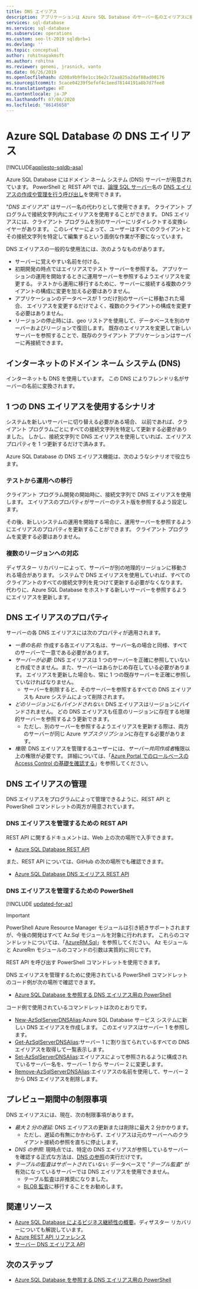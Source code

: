 ```yaml
---
title: DNS エイリアス
description: アプリケーションは Azure SQL Database のサーバー名のエイリアスに接続することができます。 エイリアスは参照する SQL Database をいつでも変更できるため、テストのスムーズな実施などに役立ちます。
services: sql-database
ms.service: sql-database
ms.subservice: operations
ms.custom: seo-lt-2019 sqldbrb=1
ms.devlang: ''
ms.topic: conceptual
author: rohitnayakmsft
ms.author: rohitna
ms.reviewer: genemi, jrasnick, vanto
ms.date: 06/26/2019
ms.openlocfilehash: d208a9b9f8e1cc16e2c72aa825a2daf88ad00176
ms.sourcegitcommit: 5cace04239f5efef4c1eed78144191a8b7d7fee8
ms.translationtype: HT
ms.contentlocale: ja-JP
ms.lasthandoff: 07/08/2020
ms.locfileid: "86145658"
---
```

# <a name="dns-alias-for-azure-sql-database"></a>Azure SQL Database の DNS エイリアス
[!INCLUDE[appliesto-sqldb-asa](../includes/appliesto-sqldb-asa.md)]

Azure SQL Database にはドメイン ネーム システム (DNS) サーバーが用意されています。 PowerShell と REST API では、[論理 SQL サーバー](logical-servers.md)名の [DNS エイリアスの作成や管理を行う呼び出し](#anchor-powershell-code-62x)を使用できます。

"*DNS エイリアス*" はサーバー名の代わりとして使用できます。 クライアント プログラムで接続文字列内にエイリアスを使用することができます。 DNS エイリアスには、クライアント プログラムを別のサーバーにリダイレクトする変換レイヤーがあります。 このレイヤーによって、ユーザーはすべてのクライアントとその接続文字列を特定して編集するという面倒な作業が不要になっています。

DNS エイリアスの一般的な使用法には、次のようなものがあります。

- サーバーに覚えやすい名前を付ける。
- 初期開発の時点ではエイリアスでテスト サーバーを参照する。 アプリケーションの運用を開始するときに運用サーバーを参照するようエイリアスを変更する。 テストから運用に移行するために、サーバーに接続する複数のクライアントの構成に変更を加える必要はありません。
- アプリケーションのデータベースが 1 つだけ別のサーバーに移動された場合、 エイリアスを変更するだけでよく、複数のクライアントの構成を変更する必要はありません。
- リージョンの停止時には、geo リストアを使用して、データベースを別のサーバーおよびリージョンで復旧します。 既存のエイリアスを変更して新しいサーバーを参照することで、既存のクライアント アプリケーションはサーバーに再接続できます。

## <a name="domain-name-system-dns-of-the-internet"></a>インターネットのドメイン ネーム システム (DNS)

インターネットも DNS を使用しています。 この DNS によりフレンドリ名がサーバーの名前に変換されます。

## <a name="scenarios-with-one-dns-alias"></a>1 つの DNS エイリアスを使用するシナリオ

システムを新しいサーバーに切り替える必要がある場合、 以前であれば、クライアント プログラムごとにすべての接続文字列を特定して更新する必要がありました。 しかし、接続文字列で DNS エイリアスを使用していれば、エイリアス プロパティを 1 つ更新するだけで済みます。

Azure SQL Database の DNS エイリアス機能は、次のようなシナリオで役立ちます。

### <a name="test-to-production"></a>テストから運用への移行

クライアント プログラム開発の開始時に、接続文字列で DNS エイリアスを使用します。 エイリアスのプロパティがサーバーのテスト版を参照するよう設定します。

その後、新しいシステムの運用を開始する場合に、運用サーバーを参照するようにエイリアスのプロパティを更新することができます。 クライアント プログラムを変更する必要はありません。

### <a name="cross-region-support"></a>複数のリージョンへの対応

ディザスター リカバリーによって、サーバーが別の地理的リージョンに移動される場合があります。 システムで DNS エイリアスを使用していれば、すべてのクライアントのすべての接続文字列を見つけて更新する必要がなくなります。 代わりに、Azure SQL Database をホストする新しいサーバーを参照するようにエイリアスを更新します。

## <a name="properties-of-a-dns-alias"></a>DNS エイリアスのプロパティ

サーバーの各 DNS エイリアスには次のプロパティが適用されます。

- *一意の名前:* 作成する各エイリアス名は、サーバー名の場合と同様、すべてのサーバーで一意である必要があります。
- *サーバーが必要:* DNS エイリアスは 1 つのサーバーを正確に参照していないと作成できません。また、サーバーはあらかじめ存在している必要があります。 エイリアスを更新した場合も、常に 1 つの既存サーバーを正確に参照していなければなりません。
  - サーバーを削除すると、そのサーバーを参照するすべての DNS エイリアスも Azure システムによって削除されます。
- *どのリージョンにもバインドされない:* DNS エイリアスはリージョンにバインドされません。 どの DNS エイリアスも任意のリージョンに存在する地理的サーバーを参照するよう更新できます。
  - ただし、別のサーバーを参照するようエイリアスを更新する際は、両方のサーバーが同じ Azure *サブスクリプション*に存在する必要があります。
- *権限:* DNS エイリアスを管理するユーザーには、*サーバー共同作成者*権限以上の権限が必要です。 詳細については、「[Azure Portal でのロールベースの Access Control の基礎を確認する](../../role-based-access-control/overview.md)」を参照してください。

## <a name="manage-your-dns-aliases"></a>DNS エイリアスの管理

DNS エイリアスをプログラムによって管理できるように、REST API と PowerShell コマンドレットの両方が用意されています。

### <a name="rest-apis-for-managing-your-dns-aliases"></a>DNS エイリアスを管理するための REST API

REST API に関するドキュメントは、Web 上の次の場所で入手できます。

- [Azure SQL Database REST API](https://docs.microsoft.com/rest/api/sql/)

また、REST API については、GitHub の次の場所でも確認できます。

- [Azure SQL Database DNS エイリアス REST API](https://github.com/Azure/azure-rest-api-specs/blob/master/specification/sql/resource-manager/Microsoft.Sql/preview/2017-03-01-preview/serverDnsAliases.json)

<a name="anchor-powershell-code-62x"></a>

### <a name="powershell-for-managing-your-dns-aliases"></a>DNS エイリアスを管理するための PowerShell

[!INCLUDE [updated-for-az](../../../includes/updated-for-az.md)]
> [!IMPORTANT]
> PowerShell Azure Resource Manager モジュールは引き続きサポートされますが、今後の開発はすべて Az.Sql モジュールを対象に行われます。 これらのコマンドレットについては、「[AzureRM.Sql](https://docs.microsoft.com/powershell/module/AzureRM.Sql/)」を参照してください。 Az モジュールと AzureRm モジュールのコマンドの引数は実質的に同じです。

REST API を呼び出す PowerShell コマンドレットを使用できます。

DNS エイリアスを管理するために使用されている PowerShell コマンドレットのコード例が次の場所で確認できます。

- [Azure SQL Database を参照する DNS エイリアス用の PowerShell](dns-alias-powershell-create.md)

コード例で使用されているコマンドレットは次のとおりです。

- [New-AzSqlServerDNSAlias](https://docs.microsoft.com/powershell/module/az.Sql/New-azSqlServerDnsAlias):Azure SQL Database サービス システムに新しい DNS エイリアスを作成します。 このエイリアスはサーバー 1 を参照します。
- [Get-AzSqlServerDNSAlias](https://docs.microsoft.com/powershell/module/az.Sql/Get-azSqlServerDnsAlias):サーバー 1 に割り当てられているすべての DNS エイリアスを取得して一覧表示します。
- [Set-AzSqlServerDNSAlias](https://docs.microsoft.com/powershell/module/az.Sql/Set-azSqlServerDnsAlias):エイリアスによって参照されるように構成されているサーバー名を、サーバー 1 から サーバー 2 に変更します。
- [Remove-AzSqlServerDNSAlias](https://docs.microsoft.com/powershell/module/az.Sql/Remove-azSqlServerDnsAlias):エイリアスの名前を使用して、サーバー 2 から DNS エイリアスを削除します。

## <a name="limitations-during-preview"></a>プレビュー期間中の制限事項

DNS エイリアスには、現在、次の制限事項があります。

- *最大 2 分の遅延:* DNS エイリアスの更新または削除に最大 2 分かかります。
  - ただし、遅延の有無にかかわらず、エイリアスは元のサーバーへのクライアント接続の参照を直ちに停止します。
- *DNS の参照:* 現時点では、特定の DNS エイリアスが参照しているサーバーを確認する正式な方法は、[DNS の参照](https://docs.microsoft.com/windows-server/administration/windows-commands/nslookup)の実行だけです。
- _テーブルの監査はサポートされていない:_ データベースで "*テーブル監査*" が有効になっているサーバーでは DNS エイリアスを使用できません。
  - テーブル監査は非推奨になりました。
  - [BLOB 監査](../../azure-sql/database/auditing-overview.md)に移行することをお勧めします。

## <a name="related-resources"></a>関連リソース

- [Azure SQL Database によるビジネス継続性の概要](business-continuity-high-availability-disaster-recover-hadr-overview.md)。ディザスター リカバリーについても解説しています。
- [Azure REST API リファレンス](https://docs.microsoft.com/rest/api/azure/)
- [サーバー DNS エイリアス API](https://docs.microsoft.com/rest/api/sql/serverdnsaliases)

## <a name="next-steps"></a>次のステップ

- [Azure SQL Database を参照する DNS エイリアス用の PowerShell](dns-alias-powershell-create.md)

